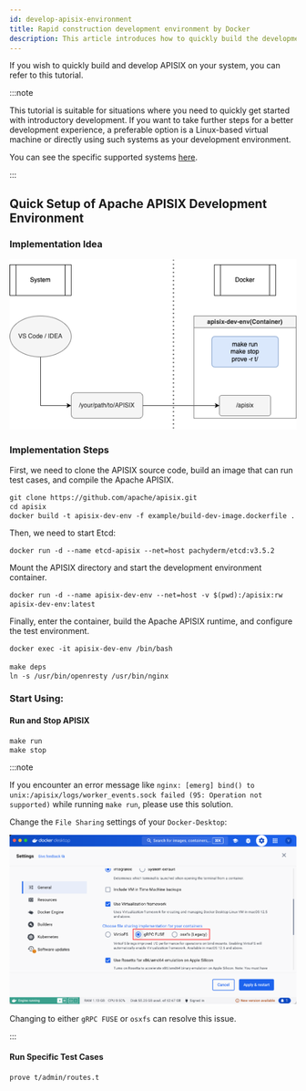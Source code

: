 ```yaml
---
id: develop-apisix-environment
title: Rapid construction development environment by Docker
description: This article introduces how to quickly build the development environment of the Apache APISIX API gateway using Docker.
---
```


<!--
#
# Licensed to the Apache Software Foundation (ASF) under one or more
# contributor license agreements.  See the NOTICE file distributed with
# this work for additional information regarding copyright ownership.
# The ASF licenses this file to You under the Apache License, Version 2.0
# (the "License"); you may not use this file except in compliance with
# the License.  You may obtain a copy of the License at
#
#     http://www.apache.org/licenses/LICENSE-2.0
#
# Unless required by applicable law or agreed to in writing, software
# distributed under the License is distributed on an "AS IS" BASIS,
# WITHOUT WARRANTIES OR CONDITIONS OF ANY KIND, either express or implied.
# See the License for the specific language governing permissions and
# limitations under the License.
#
-->

If you wish to quickly build and develop APISIX on your system, you can refer to this tutorial.

:::note

This tutorial is suitable for situations where you need to quickly get started with introductory development. If you want to take further steps for a better development experience, a preferable option is a Linux-based virtual machine or directly using such systems as your development environment.

You can see the specific supported systems [here](install-dependencies.md#install).

:::

## Quick Setup of Apache APISIX Development Environment

### Implementation Idea

![Develop Apache APISIX Environment](../../assets/images/develop-apisix-dev.png)

### Implementation Steps

First, we need to clone the APISIX source code, build an image that can run test cases, and compile the Apache APISIX.

```shell
git clone https://github.com/apache/apisix.git
cd apisix
docker build -t apisix-dev-env -f example/build-dev-image.dockerfile .
```

Then, we need to start Etcd:

```shell
docker run -d --name etcd-apisix --net=host pachyderm/etcd:v3.5.2
```

Mount the APISIX directory and start the development environment container.

```shell
docker run -d --name apisix-dev-env --net=host -v $(pwd):/apisix:rw apisix-dev-env:latest
```

Finally, enter the container, build the Apache APISIX runtime, and configure the test environment.

```shell
docker exec -it apisix-dev-env /bin/bash

make deps
ln -s /usr/bin/openresty /usr/bin/nginx
```

### Start Using:

#### Run and Stop APISIX

```shell
make run
make stop
```

:::note

If you encounter an error message like `nginx: [emerg] bind() to unix:/apisix/logs/worker_events.sock failed (95: Operation not supported)` while running `make run`, please use this solution.

Change the `File Sharing` settings of your `Docker-Desktop`:

![Docker-Desktop File Sharing Setting](../../assets/images/update-docker-desktop-file-sharing.png)

Changing to either `gRPC FUSE` or `osxfs` can resolve this issue.

:::

#### Run Specific Test Cases

```shell
prove t/admin/routes.t
```
